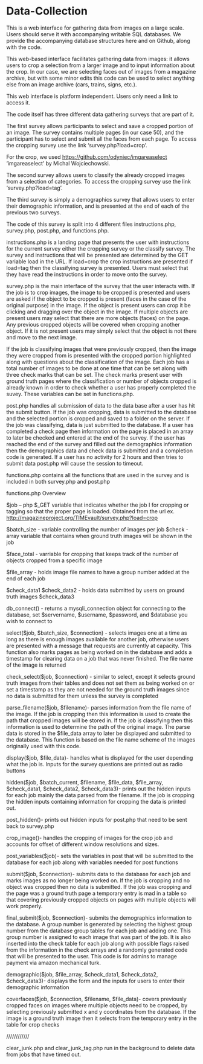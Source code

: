 # Data-Collection

This is a web interface for gathering data from images on a large scale. Users should serve it with accompanying writable SQL databases. We provide the accompanying database structures here and on Github, along with the code. 

This web-based interface facilitates gathering data from images: it allows users to crop a selection from a larger image and to input information about the crop.  In our case, we are selecting faces out of images from a magazine archive, but with some minor edits this code can be used to select anything else from an image archive (cars, trains, signs, etc.).  

This web interface is platform independent.  Users only need a link to access it. 

The code itself has three different data gathering surveys that are part of it.

The first survey allows participants to select and save a cropped portion of an image.  The survey contains multiple pages (in our case 50), and the participant has to select and submit all the faces from each page.  To access the cropping survey use the link ‘survey.php?load=crop’.

For the crop, we used https://github.com/odyniec/imgareaselect ‘imgareaselect’ by Michal Wojciechowski. 

The second survey allows users to classify the already cropped images from a selection
of categories. To access the cropping survey use the link ‘survey.php?load=tag’.


The third survey is simply a demographics survey that allows users to enter their demographic information, and is presented at the end of each of the previous two surveys.  

The code of this survey is split into 4 different files instructions.php, survey.php, post.php, and functions.php. 

instructions.php is a landing page that presents the user with instructions for 
the current survey either the cropping survey or the classify survey. The survey and instructions that will be presented are determined by the GET variable load in the URL. If load=crop the crop instructions are presented if load=tag then the classifying survey is presented. Users must select that they have read the instructions in order to move onto the survey. 

survey.php is the main interface of the survey that the user interacts with. If the job is to crop images, the image to be cropped is presented and users are asked if the object to be cropped is present (faces in the case of the original purpose) in the image. If the object is present users can crop it be clicking and dragging over the object in the image. If multiple objects are present users may select that there are more objects (faces) on the page. Any previous cropped objects will be covered when cropping another object. If it is not present users may simply select that the object is not there and move to the next image. 

If the job is classifying images that were previously cropped, then the image they were cropped from is presented with the cropped portion highlighted along with questions about the
classification of the image. Each job has a total number of images to be done at one time that can be set along with three check marks that can be set. The check marks present user with ground truth pages where the classification or number of objects cropped is already known in order to check whether a user has properly completed the suvey. These variables can be set in functions.php.

post.php handles all submission of data to the data base after a user has hit the submit button. If the job was cropping, data is submitted to the database and the selected portion is cropped and saved to a folder on the server. If the job was classifying, data is just submitted to the database. If a user has completed a check page then information on the page is placed in an array to later be checked and entered at the end of the survey. If the user has reached the end of the survey and filled out the demographics information then the demographics data and check data is submitted and a completion code is generated. If a user has no activity for 2 hours and then tries to submit data post.php will cause the session to timeout.

functions.php contains all the functions that are used in the survey and is included in both survey.php and post.php

functions.php Overview

$job – php $_GET variable that indicates whether the job I for cropping or tagging so that the proper page is loaded. Obtained from the url ex. http://magazineproject.org/TIMEvault/survey.php?load=crop

$batch_size - variable controlling the number of images per job
$check - array variable that contains when ground truth images will be shown in the job

$face_total - varriable for cropping that keeps track of the number of objects cropped from a specific image

$file_array - holds image file names to have a group number added at the end of each job

$check_data1
$check_data2 - holds data submitted by users on ground truth images 
$check_data3

db_connect() - returns a mysqli_connection object for connecting to the database, set $servername, $username, $password, and $database you wish to connect to

select($job, $batch_size, $connection) - selects images one at a time as long as there is enough images available for another job, otherwise users are presented
with a message that requests are currently at capacity. This function also marks pages as being worked on in the database and adds a timestamp for clearing data 
on a job that was never finished. The file name of the image is returned

check_select($job, $connection) - similar to select, except it selects ground truth images from their tables and does not set them as being worked on
or set a timestamp as they are not needed for the ground truth images since no data is submitted for them unless the survey is completed

parse_filename($job, $filename)- parses information from the file name of the image. If the job is cropping then this information is used to create the path that cropped
images will be stored in. If the job is classifying then this information is used to determine the path of the original image. The parse data is stored in the $file_data array to later be
displayed and submitted to the database. This function is based on the file name scheme of the images originally used with this code. 

display($job, $file_data)-  handles what is displayed for the user depending what the job is. Inputs for the survey questions are printed out as radio buttons

hidden($job, $batch_current, $filename, $file_data, $file_array, $check_data1, $check_data2, $check_data3)-  prints out the hidden inputs for each job mainly the data parsed from the filename. If the job is cropping the hidden inputs containing information for cropping the data is printed out.

post_hidden()- prints out hidden inputs for post.php that need to be sent back to survey.php

crop_image()- handles the cropping of images for the crop job and accounts for offset of different window resolutions and sizes.

post_variables($job)- sets the variables in post that will be submitted to the database for each job along with variables needed for post functions

submit($job, $connection)- submits data to the database for each job and marks images as no longer being worked on. If the job is cropping and no object was cropped then no data is submitted. If the job was cropping and the page was a ground truth page a temporary entry is mad in a table so that covering previously cropped objects on pages with multiple objects will work properly.

final_submit($job, $connection)- submits the demographics information to the database. A group number is generated by selecting the highest group number from the database group tables for each job and adding one.
This group number is assigned to each image that was part of the job. It is also inserted into the check table for each job along with possible flags raised from the information in the check arrays and a randomly generated code that will be presented to the user. This code is for admins to manage payment via amazon mechanical turk.

demographic($job, $file_array, $check_data1, $check_data2, $check_data3)- displays the form and the inputs for users to enter their demographic information

coverfaces($job, $connection, $filename, $file_data)- covers previously cropped faces on images where multiple objects need to be cropped, by selecting previously submitted x and y coordinates from the database. If the image is a ground truth image then it selects from the temporary entry in the table for crop checks

////////////

clear_junk.php and clear_junk_tag.php run in the background to delete data from jobs that have timed out.
